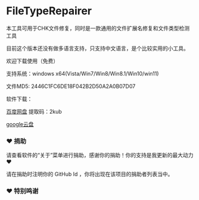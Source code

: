 # FileTypeRepairer
本工具可用于CHK文件修复，同时是一款通用的文件扩展名修复和文件类型检测工具

目前这个版本还没有做多语言支持，只支持中文语言，是个比较实用的小工具。

欢迎下载使用（免费）

支持系统：windows x64(Vista/Win7/Win8/Win8.1/Win10/win11)

文件MD5: 2446C1FC6DE18F042B2D50A2A0B07D07


软件下载：

<a href="https://pan.baidu.com/s/1FcMJMib-_QLl7s9I-J0bHA?pwd=2kub">百度网盘</a> 提取码：2kub

<a href="https://drive.google.com/file/d/1oqyjbReoOCRbRk5N-yprMsfXPCHCOwgQ/view?usp=drive_link">google云盘</a> 


<h3 tabindex="-1" class="heading-element" dir="auto">❤️ 捐助</h3>
请查看软件的“关于”菜单进行捐助，感谢你的捐助！你的支持是我更新的最大动力 ❤️

请在捐助时注明你的 GitHub Id ，你将出现在该项目的捐助者列表当中。

<h3 tabindex="-1" class="heading-element" dir="auto">❤️ 特别鸣谢</h3>
